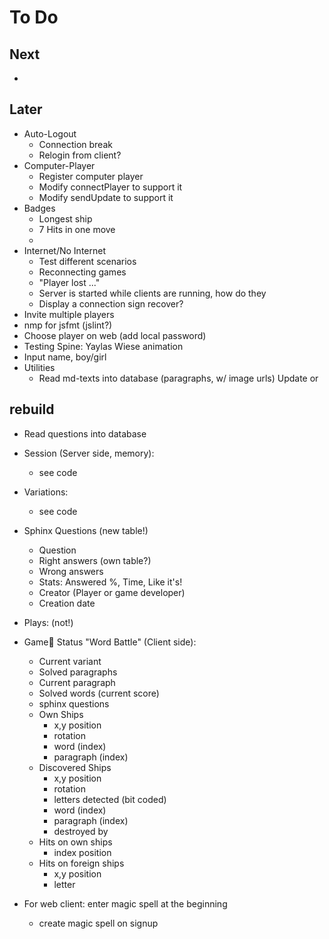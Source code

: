 # To Do

## Next
* 

## Later
* Auto-Logout
	* Connection break
	* Relogin from client?
* Computer-Player
	* Register computer player
	* Modify connectPlayer to support it
	* Modify sendUpdate to support it
* Badges
	* Longest ship
	* 7 Hits in one move
	* 
* Internet/No Internet
	* Test different scenarios
	* Reconnecting games
	* "Player lost ..."
	* Server is started while clients are running, how do they 
	* Display a connection sign
recover?
* Invite multiple players
* nmp for jsfmt (jslint?)
* Choose player on web (add local password)
* Testing Spine: Yaylas Wiese animation
* Input name, boy/girl
* Utilities
	* Read md-texts into database (paragraphs, w/ image urls) Update or 


## rebuild 
* Read questions into database
* Session (Server side, memory):
	* see code 
* Variations: 
	* see code
* Sphinx Questions (new table!)
	* Question
	* Right answers (own table?)
	* Wrong answers
	* Stats: Answered %, Time, Like it's!
	* Creator (Player or game developer)
	* Creation date
* Plays: (not!)
* Game Status "Word Battle" (Client side):
	* Current variant
	* Solved paragraphs
	* Current paragraph
	* Solved words (current score)
	* sphinx questions
	* Own Ships
		* x,y position
		* rotation
		* word (index)
		* paragraph (index)
	* Discovered Ships
		* x,y position
		* rotation
		* letters detected (bit coded)
		* word (index)
		* paragraph (index)
		* destroyed by
	* Hits on own ships
		* index position
	* Hits on foreign ships
		* x,y position
		* letter

* For web client: enter magic spell at the beginning
	* create magic spell on signup